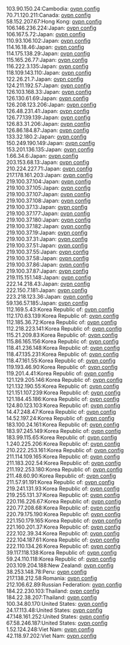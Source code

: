 103.90.150.24:Cambodia: [ovpn config](vpn/103_90_150_24.ovpn)  
70.71.120.211:Canada: [ovpn config](vpn/70_71_120_211.ovpn)  
58.152.207.67:Hong Kong: [ovpn config](vpn/58_152_207_67.ovpn)  
106.146.236.224:Japan: [ovpn config](vpn/106_146_236_224.ovpn)  
106.167.5.72:Japan: [ovpn config](vpn/106_167_5_72.ovpn)  
110.93.106.102:Japan: [ovpn config](vpn/110_93_106_102.ovpn)  
114.16.18.46:Japan: [ovpn config](vpn/114_16_18_46.ovpn)  
114.175.138.29:Japan: [ovpn config](vpn/114_175_138_29.ovpn)  
115.165.26.77:Japan: [ovpn config](vpn/115_165_26_77.ovpn)  
116.222.3.135:Japan: [ovpn config](vpn/116_222_3_135.ovpn)  
118.109.143.110:Japan: [ovpn config](vpn/118_109_143_110.ovpn)  
122.26.21.7:Japan: [ovpn config](vpn/122_26_21_7.ovpn)  
124.211.192.57:Japan: [ovpn config](vpn/124_211_192_57.ovpn)  
126.103.168.33:Japan: [ovpn config](vpn/126_103_168_33.ovpn)  
126.130.61.69:Japan: [ovpn config](vpn/126_130_61_69.ovpn)  
126.208.123.206:Japan: [ovpn config](vpn/126_208_123_206.ovpn)  
126.48.231.41:Japan: [ovpn config](vpn/126_48_231_41.ovpn)  
126.77.139.139:Japan: [ovpn config](vpn/126_77_139_139.ovpn)  
126.83.31.206:Japan: [ovpn config](vpn/126_83_31_206.ovpn)  
126.86.184.87:Japan: [ovpn config](vpn/126_86_184_87.ovpn)  
133.32.180.2:Japan: [ovpn config](vpn/133_32_180_2.ovpn)  
150.249.190.149:Japan: [ovpn config](vpn/150_249_190_149.ovpn)  
153.201.136.135:Japan: [ovpn config](vpn/153_201_136_135.ovpn)  
1.66.34.6:Japan: [ovpn config](vpn/1_66_34_6.ovpn)  
203.153.68.13:Japan: [ovpn config](vpn/203_153_68_13.ovpn)  
210.224.227.71:Japan: [ovpn config](vpn/210_224_227_71.ovpn)  
217.178.161.203:Japan: [ovpn config](vpn/217_178_161_203.ovpn)  
219.100.37.104:Japan: [ovpn config](vpn/219_100_37_104.ovpn)  
219.100.37.105:Japan: [ovpn config](vpn/219_100_37_105.ovpn)  
219.100.37.107:Japan: [ovpn config](vpn/219_100_37_107.ovpn)  
219.100.37.108:Japan: [ovpn config](vpn/219_100_37_108.ovpn)  
219.100.37.13:Japan: [ovpn config](vpn/219_100_37_13.ovpn)  
219.100.37.177:Japan: [ovpn config](vpn/219_100_37_177.ovpn)  
219.100.37.180:Japan: [ovpn config](vpn/219_100_37_180.ovpn)  
219.100.37.182:Japan: [ovpn config](vpn/219_100_37_182.ovpn)  
219.100.37.19:Japan: [ovpn config](vpn/219_100_37_19.ovpn)  
219.100.37.31:Japan: [ovpn config](vpn/219_100_37_31.ovpn)  
219.100.37.51:Japan: [ovpn config](vpn/219_100_37_51.ovpn)  
219.100.37.55:Japan: [ovpn config](vpn/219_100_37_55.ovpn)  
219.100.37.58:Japan: [ovpn config](vpn/219_100_37_58.ovpn)  
219.100.37.86:Japan: [ovpn config](vpn/219_100_37_86.ovpn)  
219.100.37.87:Japan: [ovpn config](vpn/219_100_37_87.ovpn)  
219.115.151.148:Japan: [ovpn config](vpn/219_115_151_148.ovpn)  
222.14.218.43:Japan: [ovpn config](vpn/222_14_218_43.ovpn)  
222.150.7.181:Japan: [ovpn config](vpn/222_150_7_181.ovpn)  
223.218.123.36:Japan: [ovpn config](vpn/223_218_123_36.ovpn)  
59.136.57.185:Japan: [ovpn config](vpn/59_136_57_185.ovpn)  
112.169.5.43:Korea Republic of: [ovpn config](vpn/112_169_5_43.ovpn)  
112.170.63.139:Korea Republic of: [ovpn config](vpn/112_170_63_139.ovpn)  
112.185.36.72:Korea Republic of: [ovpn config](vpn/112_185_36_72.ovpn)  
112.218.223.141:Korea Republic of: [ovpn config](vpn/112_218_223_141.ovpn)  
115.21.209.83:Korea Republic of: [ovpn config](vpn/115_21_209_83.ovpn)  
115.86.165.156:Korea Republic of: [ovpn config](vpn/115_86_165_156.ovpn)  
118.41.236.148:Korea Republic of: [ovpn config](vpn/118_41_236_148.ovpn)  
118.47.135.231:Korea Republic of: [ovpn config](vpn/118_47_135_231.ovpn)  
118.47.161.55:Korea Republic of: [ovpn config](vpn/118_47_161_55.ovpn)  
119.193.46.90:Korea Republic of: [ovpn config](vpn/119_193_46_90.ovpn)  
119.201.4.41:Korea Republic of: [ovpn config](vpn/119_201_4_41.ovpn)  
121.129.205.146:Korea Republic of: [ovpn config](vpn/121_129_205_146.ovpn)  
121.132.190.55:Korea Republic of: [ovpn config](vpn/121_132_190_55.ovpn)  
121.151.107.239:Korea Republic of: [ovpn config](vpn/121_151_107_239.ovpn)  
121.184.45.186:Korea Republic of: [ovpn config](vpn/121_184_45_186.ovpn)  
124.80.123.103:Korea Republic of: [ovpn config](vpn/124_80_123_103.ovpn)  
14.47.248.47:Korea Republic of: [ovpn config](vpn/14_47_248_47.ovpn)  
14.52.197.24:Korea Republic of: [ovpn config](vpn/14_52_197_24.ovpn)  
183.100.24.161:Korea Republic of: [ovpn config](vpn/183_100_24_161.ovpn)  
183.97.245.149:Korea Republic of: [ovpn config](vpn/183_97_245_149.ovpn)  
183.99.115.65:Korea Republic of: [ovpn config](vpn/183_99_115_65.ovpn)  
1.240.225.206:Korea Republic of: [ovpn config](vpn/1_240_225_206.ovpn)  
210.222.253.161:Korea Republic of: [ovpn config](vpn/210_222_253_161.ovpn)  
211.114.109.165:Korea Republic of: [ovpn config](vpn/211_114_109_165.ovpn)  
211.183.202.54:Korea Republic of: [ovpn config](vpn/211_183_202_54.ovpn)  
211.192.253.180:Korea Republic of: [ovpn config](vpn/211_192_253_180.ovpn)  
211.48.60.90:Korea Republic of: [ovpn config](vpn/211_48_60_90.ovpn)  
211.57.91.191:Korea Republic of: [ovpn config](vpn/211_57_91_191.ovpn)  
219.241.131.93:Korea Republic of: [ovpn config](vpn/219_241_131_93.ovpn)  
219.255.131.37:Korea Republic of: [ovpn config](vpn/219_255_131_37.ovpn)  
220.116.226.67:Korea Republic of: [ovpn config](vpn/220_116_226_67.ovpn)  
220.77.208.68:Korea Republic of: [ovpn config](vpn/220_77_208_68.ovpn)  
220.79.175.190:Korea Republic of: [ovpn config](vpn/220_79_175_190.ovpn)  
221.150.179.165:Korea Republic of: [ovpn config](vpn/221_150_179_165.ovpn)  
221.160.201.37:Korea Republic of: [ovpn config](vpn/221_160_201_37.ovpn)  
222.102.39.34:Korea Republic of: [ovpn config](vpn/222_102_39_34.ovpn)  
222.104.187.61:Korea Republic of: [ovpn config](vpn/222_104_187_61.ovpn)  
222.110.134.26:Korea Republic of: [ovpn config](vpn/222_110_134_26.ovpn)  
39.117.118.138:Korea Republic of: [ovpn config](vpn/39_117_118_138.ovpn)  
59.24.110.118:Korea Republic of: [ovpn config](vpn/59_24_110_118.ovpn)  
203.109.204.188:New Zealand: [ovpn config](vpn/203_109_204_188.ovpn)  
38.253.148.78:Peru: [ovpn config](vpn/38_253_148_78.ovpn)  
217.138.212.58:Romania: [ovpn config](vpn/217_138_212_58.ovpn)  
212.106.62.89:Russian Federation: [ovpn config](vpn/212_106_62_89.ovpn)  
184.22.230.103:Thailand: [ovpn config](vpn/184_22_230_103.ovpn)  
184.22.38.207:Thailand: [ovpn config](vpn/184_22_38_207.ovpn)  
100.34.80.170:United States: [ovpn config](vpn/100_34_80_170.ovpn)  
24.17.113.48:United States: [ovpn config](vpn/24_17_113_48.ovpn)  
47.148.161.252:United States: [ovpn config](vpn/47_148_161_252.ovpn)  
67.58.246.187:United States: [ovpn config](vpn/67_58_246_187.ovpn)  
1.52.124.248:Viet Nam: [ovpn config](vpn/1_52_124_248.ovpn)  
42.118.97.202:Viet Nam: [ovpn config](vpn/42_118_97_202.ovpn)  
